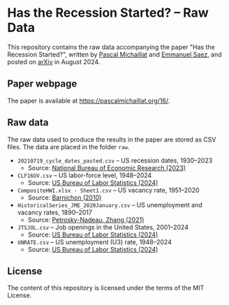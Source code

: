 # Has the Recession Started? – Raw Data

This repository contains the raw data accompanying the paper "Has the Recession Started?", written by [Pascal Michaillat](https://pascalmichaillat.org) and [Emmanuel Saez](https://eml.berkeley.edu/~saez/), and posted on [arXiv](https://doi.org/10.48550/arXiv.2408.05856) in August 2024.

## Paper webpage

The paper is available at https://pascalmichaillat.org/16/.

## Raw data

The raw data used to produce the results in the paper are stored as CSV files. The data are placed in the folder `raw`. 

+ `20210719_cycle_dates_pasted.csv` – US recession dates, 1930–2023
	+ Source: [National Bureau of Economic Research (2023)](https://www.nber.org/research/data/us-business-cycle-expansions-and-contractions)
+ `CLF16OV.csv` – US labor-force level, 1948–2024
	+ Source: [US Bureau of Labor Statistics (2024)](https://fred.stlouisfed.org/series/CLF16OV)
+ `CompositeHWI.xlsx - Sheet1.csv` – US vacancy rate, 1951–2020
	+ Source: [Barnichon (2010)](https://docs.google.com/spreadsheets/d/1fkMinSHkjTL99-bLZYFldQ8rHtgh8lxd)
+ `HistoricalSeries_JME_2020January.csv` – US unemployment and vacancy rates, 1890–2017
	+ Source: [Petrosky-Nadeau, Zhang (2021)](https://docs.google.com/spreadsheets/d/1Ym0zkHZtIvb73zjLzL2cz_P5lXrulzFgvZpA5ZYyElI)
+ `JTSJOL.csv` – Job openings in the United States, 2001–2024
	+ Source: [US Bureau of Labor Statistics (2024)](https://fred.stlouisfed.org/series/JTSJOL)
+ `UNRATE.csv` – US unemployment (U3) rate, 1948–2024
	+ Source: [US Bureau of Labor Statistics (2024)](https://fred.stlouisfed.org/series/UNRATE)

## License

The content of this repository is licensed under the terms of the MIT License.
